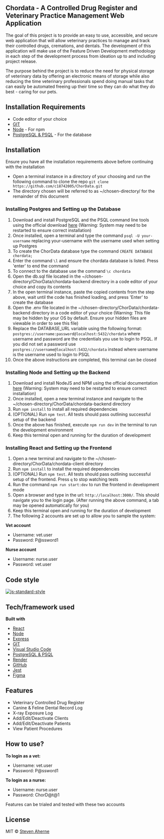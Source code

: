 ## Chordata - A Controlled Drug Register and Veterinary Practice Management Web Application

The goal of this project is to provide an easy to use, accessible, and secure web application that will allow veterinary practices to manage and track their controlled drugs, cremations, and dentals. The development of this application will make use of the Feature Driven Development methodology in each step of the development process from ideation up to and including project release.

The purpose behind the project is to reduce the need for physical storage of veterinary data by offering an electronic means of storage while also reducing the time veterinary professionals spend doing manual tasks that can easily be automated freeing up their time so they can do what they do best - caring for our pets.

## Installation Requirements

- Code editor of your choice
- [GIT](https://git-scm.com)
- [Node](https://nodejs.org/en/download/) - For npm
- [PostgreSQL & PSQL](https://www.postgresql.org/download/) - For the database

## Installation

Ensure you have all the installation requirements above before continuing with the installation

- Open a terminal instance in a directory of your choosing and run the following command to clone the repo `git clone https://github.com/c18742005/ChorData.git`
- The directory chosen will be referred to as ~/chosen-directory/ for the remainder of this document

### Installing Postgres and Setting up the Database

1. Download and install PostgreSQL and the PSQL command line tools using the official download [here](https://www.postgresql.org/download/) (Warning: System may need to be restarted to ensure correct installation)
2. Once installed, open a terminal and type the command `psql -U your-username` replacing your-username with the username used when setting up Postgres
3. To create the ChorData database type the command `CREATE DATABASE chordata;`
4. Enter the command `\l` and ensure the chordata database is listed. Press 'enter' to end the command
5. To connect to the database use the command `\c chordata`
6. Open the db.sql file located in the ~/chosen-directory/ChorData/chordata-backend directory in a code editor of your choice and copy its contents
7. In the open terminal instance, paste the copied contents from the step above, wait until the code has finished loading, and press 'Enter' to create the database
8. Open the .env file located in the ~/chosen-directory/ChorData/chordata-backend directory in a code editor of your choice (Warning: This file may be hidden by your OS by default. Ensure your hidden files are viewable in order to see this file)
9. Replace the DATABASE_URL variable using the following format: `postgres://username:password@localhost:5432/chordata` where username and password are the credentials you use to login to PSQL. If you did not set a password use `postgres://username@localhost:5432/chordata` instead where username is the username used to login to PSQL
10. Once the above instructions are completed, this terminal can be closed

### Installing Node and Setting up the Backend

1. Download and install NodeJS and NPM using the official documentation [here](https://nodejs.org/en/download/) (Warning: System may need to be restarted to ensure correct installation)
2. Once installed, open a new terminal instance and navigate to the ~/chosen-directory/ChorData/chordata-backend directory
3. Run `npm install` to install all required dependencies
4. (OPTIONAL) Run `npm test`. All tests should pass outlining successful setup of the backend
5. Once the above has finished, execute `npm run dev` in the terminal to run the development environment
6. Keep this terminal open and running for the duration of development

### Installing React and Setting up the Frontend

1. Open a new terminal and navigate to the ~/chosen-directory/ChorData/chordata-client directory
2. Run `npm install` to install the required dependencies
3. (OPTIONAL) Run `npm test`. All tests should pass outlining successful setup of the frontend. Press `q` to stop watching tests
4. Run the command `npm run start:dev` to run the frontend in development mode
5. Open a browser and type in the url: `http://localhost:3000/`. This should navigate you to the login page. (After running the above command, a tab may be opened automatically for you)
6. Keep this terminal open and running for the duration of development
7. The following 2 accounts are set up to allow you to sample the system:

<b>Vet account</b>

- Username: vet.user
- Password: P@ssword1

<b>Nurse account</b>

- Username: nurse.user
- Password: vet.user

## Code style

[![js-standard-style](https://img.shields.io/badge/code%20style-standard-brightgreen.svg?style=flat)](https://github.com/feross/standard)

## Tech/framework used

<b>Built with</b>

- [React](https://reactjs.org)
- [Node](https://nodejs.org/en/)
- [Express](https://expressjs.com)
- [GIT](https://git-scm.com)
- [Visual Studio Code](https://code.visualstudio.com)
- [PostgreSQL & PSQL](https://www.postgresql.org)
- [Render](https://render.com)
- [GitHub](https://github.com)
- [Jest](https://jestjs.io)
- [Figma](https://www.figma.com)

## Features

- Veterinary Controlled Drug Register
- Canine & Feline Dental Record Log
- X-ray Exposure Log
- Add/Edit/Deactivate Clients
- Add/Edit/Deactivate Patients
- View Patient Procedures

## How to use?

<b>To login as a vet:</b>

- Username: vet.user
- Password: P@ssword1

<b>To login as a nurse:</b>

- Username: nurse.user
- Password: ChorD@t@1

Features can be trialed and tested with these two accounts

## License

MIT © [Steven Aherne](https://opensource.org/licenses/MIT)
